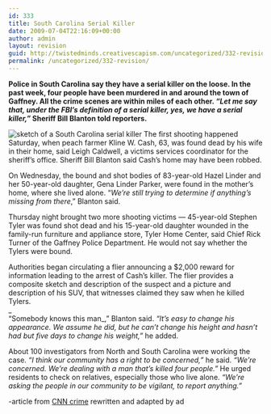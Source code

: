 ```yaml
---
id: 333
title: South Carolina Serial Killer
date: 2009-07-04T22:16:09+00:00
author: admin
layout: revision
guid: http://twistedminds.creativescapism.com/uncategorized/332-revision/
permalink: /uncategorized/332-revision/
---
```

<p class="dropcap-first">
  <strong>Police in South Carolina say they have a serial killer on the loose. In the past week, four people have been murdered in and around the town of Gaffney. All the crime scenes are within miles of each other. <em>&#8220;Let me say that, under the FBI&#8217;s definition of a serial killer, yes, we have a serial killer,&#8221;</em> Sheriff Bill Blanton told reporters.</strong>
</p>

<img src="img/post/sketch_of_a_suspect.jpg" alt="sketch of a South Carolina serial killer" title="sketch of a suspect" class="left" /> The first shooting happened Saturday, when peach farmer Kline W. Cash, 63, was found dead by his wife in their home, said Leigh Caldwell, a victims services coordinator for the sheriff&#8217;s office. Sheriff Bill Blanton said Cash&#8217;s home may have been robbed.

On Wednesday, the bound and shot bodies of 83-year-old Hazel Linder and her 50-year-old daughter, Gena Linder Parker, were found in the mother&#8217;s home, where she lived alone. &#8220;_We&#8217;re still trying to determine if anything&#8217;s missing from there_,&#8221; Blanton said.

Thursday night brought two more shooting victims &#8212; 45-year-old Stephen Tyler was found shot dead and his 15-year-old daughter wounded in the family-run furniture and appliance store, Tyler Home Center, said Chief Rick Turner of the Gaffney Police Department. He would not say whether the Tylers were bound.

Authorities began circulating a flier announcing a $2,000 reward for information leading to the arrest of Cash&#8217;s killer. The flier provides a composite sketch and description of the suspect and a picture and description of his SUV, that witnesses claimed they saw when he killed Tylers.  
_  
&#8220;Somebody knows this man_,&#8221; Blanton said. _&#8220;It&#8217;s easy to change his appearance. We assume he did, but he can&#8217;t change his height and hasn&#8217;t had but five days to change his weight,&#8221;_ he added.

About 100 investigators from North and South Carolina were working the case. _&#8220;I think our community has a right to be concerned,&#8221;_ he said. _&#8220;We&#8217;re concerned. We&#8217;re dealing with a man that&#8217;s killed four people.&#8221;_ He urged residents to check on relatives, especially those who live alone. _&#8220;We&#8217;re asking the people in our community to be vigilant, to report anything.&#8221;_

-article from [CNN crime](http://www.cnn.com/ "CNN") rewritten and adapted by ad